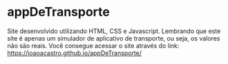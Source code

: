# appDeTransporte
Site desenvolvido utilizando HTML, CSS e Javascript. Lembrando que este site é apenas um simulador de aplicativo de transporte, ou seja, os valores não são reais.
Você consegue acessar o site através do link: https://joaoacastro.github.io/appDeTransporte/
